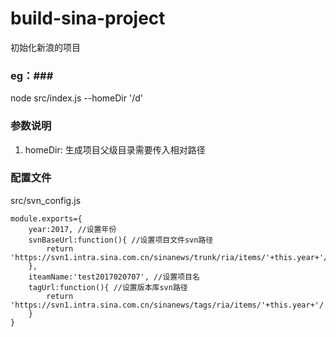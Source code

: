 # build-sina-project
初始化新浪的项目
### eg：###
 node src/index.js --homeDir '/d'
### 参数说明 ###
1. homeDir: 生成项目父级目录需要传入相对路径

### 配置文件 ###
src/svn_config.js

    module.exports={
    	year:2017, //设置年份
    	svnBaseUrl:function(){ //设置项目文件svn路径
    		return 'https://svn1.intra.sina.com.cn/sinanews/trunk/ria/items/'+this.year+'/';
    	},
    	iteamName:'test2017020707', //设置项目名
    	tagUrl:function(){ //设置版本库svn路径
    		return 'https://svn1.intra.sina.com.cn/sinanews/tags/ria/items/'+this.year+'/';
    	}
    }
    
